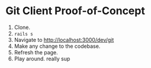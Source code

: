 # Git Client Proof-of-Concept

 1. Clone.
 1. `rails s`
 1. Navigate to [http://localhost:3000/dev/git](http://localhost:3000/dev/git)
 1. Make any change to the codebase.
 1. Refresh the page.
 1. Play around.
really sup
